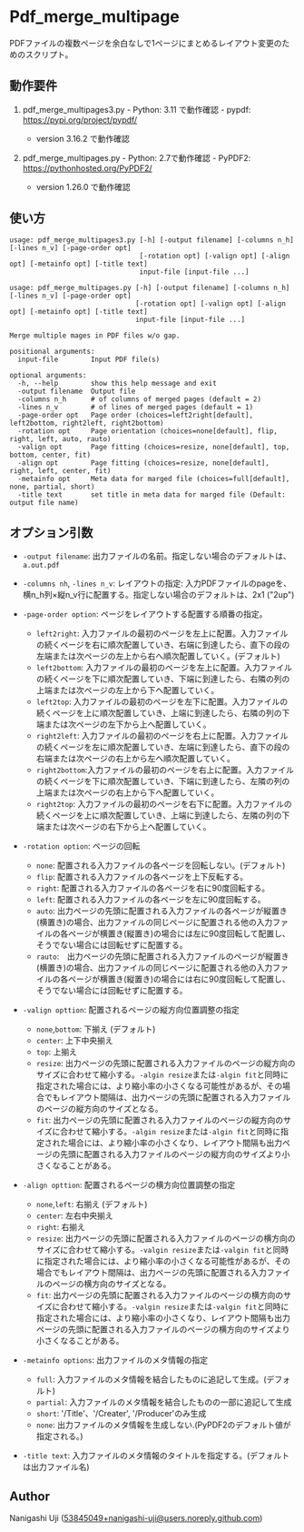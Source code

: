 # Pdf_merge_multipage

PDFファイルの複数ページを余白なしで1ページにまとめるレイアウト変更のためのスクリプト。

## 動作要件

  1. pdf_merge_multipages3.py
    - Python: 3.11 で動作確認
    - pypdf: https://pypi.org/project/pypdf/
      - version 3.16.2  で動作確認

  2. pdf_merge_multipages.py
    - Python: 2.7で動作確認
    - PyPDF2: https://pythonhosted.org/PyPDF2/
      - version 1.26.0 で動作確認

## 使い方

```
usage: pdf_merge_multipages3.py [-h] [-output filename] [-columns n_h] [-lines n_v] [-page-order opt]
                                [-rotation opt] [-valign opt] [-align opt] [-metainfo opt] [-title text]
                                input-file [input-file ...]

usage: pdf_merge_multipages.py [-h] [-output filename] [-columns n_h] [-lines n_v] [-page-order opt]
                               [-rotation opt] [-valign opt] [-align opt] [-metainfo opt] [-title text]
                               input-file [input-file ...]

Merge multiple mages in PDF files w/o gap.

positional arguments:
  input-file        Input PDF file(s)

optional arguments:
  -h, --help        show this help message and exit
  -output filename  Output file
  -columns n_h      # of columns of merged pages (default = 2)
  -lines n_v        # of lines of merged pages (default = 1)
  -page-order opt   Page order (choices=left2right[default], left2bottom, right2left, right2bottom)
  -rotation opt     Page orientation (choices=none[default], flip, right, left, auto, rauto)
  -valign opt       Page fitting (choices=resize, none[default], top, bottom, center, fit)
  -align opt        Page fitting (choices=resize, none[default], right, left, center, fit)
  -metainfo opt     Meta data for marged file (choices=full[default], none, partial, short)
  -title text       set title in meta data for marged file (Default: output file name)
```

## オプション引数

  - `-output filename`: 出力ファイルの名前。指定しない場合のデフォルトは、`a.out.pdf`
  - `-columns nh`, `-lines n_v`: レイアウトの指定: 入力PDFファイルのpageを、横n_h列×縦n_v行に配置する。指定しない場合のデフォルトは、2x1 ("2up")
  - `-page-order option`: ページをレイアウトする配置する順番の指定。
    - `left2right`: 入力ファイルの最初のページを左上に配置。入力ファイルの続くページを右に順次配置していき、右端に到達したら、直下の段の左端または次ページの左上から右へ順次配置していく。(デフォルト)
    - `left2bottom`: 入力ファイルの最初のページを左上に配置。入力ファイルの続くページを下に順次配置していき、下端に到達したら、右隣の列の上端または次ページの左上から下へ配置していく。
    - `left2top`: 入力ファイルの最初のページを左下に配置。入力ファイルの続くページを上に順次配置していき、上端に到達したら、右隣の列の下端または次ページの左下から上へ配置していく。
    - `right2left`: 入力ファイルの最初のページを右上に配置。入力ファイルの続くページを左に順次配置していき、左端に到達したら、直下の段の右端または次ページの右上から左へ順次配置していく。
    - `right2bottom`:入力ファイルの最初のページを右上に配置。入力ファイルの続くページを下に順次配置していき、下端に到達したら、左隣の列の上端または次ページの右上から下へ配置していく。
    - `right2top`: 入力ファイルの最初のページを右下に配置。入力ファイルの続くページを上に順次配置していき、上端に到達したら、左隣の列の下端または次ページの右下から上へ配置していく。
  - `-rotation option`: ページの回転
    - `none`:  配置される入力ファイルの各ページを回転しない。(デフォルト)
    - `flip`:  配置される入力ファイルの各ページを上下反転する。
    - `right`: 配置される入力ファイルの各ページを右に90度回転する。
    - `left`:  配置される入力ファイルの各ページを左に90度回転する。
    - `auto`:  出力ページの先頭に配置される入力ファイルの各ページが縦置き(横置き)の場合、出力ファイルの同じページに配置される他の入力ファイルの各ページが横置き(縦置き)の場合には左に90度回転して配置し、そうでない場合には回転せずに配置する。
    - `rauto`:　出力ページの先頭に配置される入力ファイルのページが縦置き(横置き)の場合、出力ファイルの同じページに配置される他の入力ファイルの各ページが横置き(縦置き)の場合には右に90度回転して配置し、そうでない場合には回転せずに配置する。
  - `-valign opttion`: 配置されるページの縦方向位置調整の指定
    - `none`,`bottom`: 下揃え (デフォルト)
    - `center`:        上下中央揃え
    - `top`: 上揃え
    - `resize`: 出力ページの先頭に配置される入力ファイルのページの縦方向のサイズに合わせて縮小する。`-algin resize`または`-algin fit`と同時に指定された場合には、より縮小率の小さくなる可能性があるが、その場合でもレイアウト間隔は、出力ページの先頭に配置される入力ファイルのページの縦方向のサイズとなる。
    - `fit`: 出力ページの先頭に配置される入力ファイルのページの縦方向のサイズに合わせて縮小する。`-algin resize`または`-algin fit`と同時に指定された場合には、より縮小率の小さくなり、レイアウト間隔も出力ページの先頭に配置される入力ファイルのページの縦方向のサイズより小さくなることがある。

  - `-align opttion`: 配置されるページの横方向位置調整の指定
    - `none`,`left`: 右揃え (デフォルト)
    - `center`: 左右中央揃え
    - `right`: 右揃え
    - `resize`: 出力ページの先頭に配置される入力ファイルのページの横方向のサイズに合わせて縮小する。`-valgin resize`または`-valgin fit`と同時に指定された場合には、より縮小率の小さくなる可能性があるが、その場合でもレイアウト間隔は、出力ページの先頭に配置される入力ファイルのページの横方向のサイズとなる。
    - `fit`: 出力ページの先頭に配置される入力ファイルのページの横方向のサイズに合わせて縮小する。`-valgin resize`または`-valgin fit`と同時に指定された場合には、より縮小率の小さくなり、レイアウト間隔も出力ページの先頭に配置される入力ファイルのページの横方向のサイズより小さくなることがある。
  - `-metainfo options`: 出力ファイルのメタ情報の指定
     - `full`: 入力ファイルのメタ情報を結合したものに追記して生成。(デフォルト)
     - `partial`: 入力ファイルのメタ情報を結合したものの一部に追記して生成
     - `short`: '/Title'、'/Creater', '/Producer'のみ生成
     - `none`: 出力ファイルのメタ情報を生成しない.(PyPDF2のデフォルト値が指定される。)
  - `-title text`: 入力ファイルのメタ情報のタイトルを指定する。(デフォルトは出力ファイル名)


## Author
  Nanigashi Uji (53845049+nanigashi-uji@users.noreply.github.com)
 
